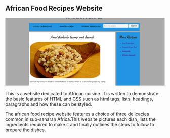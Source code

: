 ## African Food Recipes Website

![African Recipes website screen shot](img/african_recipes.png)

This is a website dedicated to African cuisine. It is written to demonstrate the basic features of HTML and CSS such as html tags, lists, headings, paragraphs and how these can be styled.

The african food recipe website features a choice of three delicacies common in sub-saharan Africa.This website pictures each dish, lists the ingredients required to make it and finally outlines the steps to follow to prepare the dishes.
